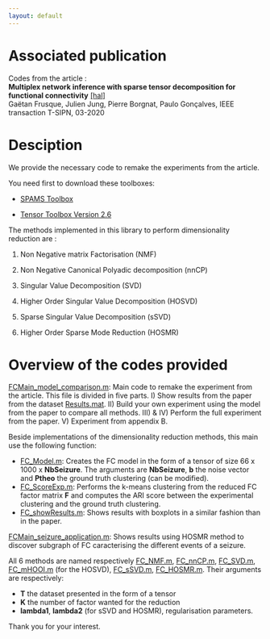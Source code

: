 ```yaml
---
layout: default
---
```

# Associated publication #

Codes from the article : \
**Multiplex network inference with sparse tensor decomposition for functional connectivity** [[hal]](https://hal.inria.fr/hal-02531459/file/IEEE-T-SIPN.pdf)\
Gaëtan Frusque, Julien Jung, Pierre Borgnat, Paulo Gonçalves,
IEEE transaction T-SIPN, 03-2020

# Desciption #

We provide the necessary code to remake the experiments from the article.

You need first to download these toolboxes:

* [SPAMS Toolbox](http://spams-devel.gforge.inria.fr/)

* [Tensor Toolbox Version 2.6](https://www.sandia.gov/~tgkolda/TensorToolbox/index-2.6.html)

The methods implemented in this library to perform dimensionality reduction are :

1) Non Negative matrix Factorisation (NMF)

2) Non Negative Canonical Polyadic decomposition (nnCP)

3) Singular Value Decomposition (SVD)

4) Higher Order Singular Value Decomposition (HOSVD)

5) Sparse Singular Value Decomposition (sSVD)

6) Higher Order Sparse Mode Reduction (HOSMR)

# Overview of the codes provided #

[FCMain_model_comparison.m](https://github.com/FrusqueGaetan/FCTensDec/blob/master/FCMain_model_comparison.m): Main code to remake the experiment from the article. This file is divided in five parts. I) Show results from the paper from the dataset [Results.mat](https://github.com/FrusqueGaetan/FCTensDec/blob/master/Data/Results.mat). II) Build your own experiment using the model from the paper to compare all methods. III) & IV) Perform the full experiment from the paper. V) Experiment from appendix B.

Beside implementations of the dimensionality reduction methods, this main use the following function:

* [FC_Model.m](https://github.com/FrusqueGaetan/FCTensDec/blob/master/Fct_source/FC_Model.m): Creates the FC model in the form of a tensor of size 66 x 1000 x **NbSeizure**. The arguments are **NbSeizure**, **b** the noise vector and **Ptheo** the ground truth clustering (can be modified). 
* [FC_ScoreExp.m](https://github.com/FrusqueGaetan/FCTensDec/blob/master/Fct_source/FC_ScoreExp.m): Performs the k-means clustering from the reduced FC factor matrix **F** and computes the ARI score between the experimental clustering and the ground truth clustering.
* [FC_showResults.m](https://github.com/FrusqueGaetan/FCTensDec/blob/master/Fct_source/FC_howResults.m): Shows results with boxplots in a similar fashion than in the paper.

[FCMain_seizure_application.m](https://github.com/FrusqueGaetan/FCTensDec/blob/master/FCMain_seizure_application.m): Shows results using HOSMR method to discover subgraph of FC caracterising the different events of a seizure.

All 6 methods are named respectively [FC_NMF.m](https://github.com/FrusqueGaetan/FCTensDec/blob/master/Fct_source/FC_NMF.m), [FC_nnCP.m](https://github.com/FrusqueGaetan/FCTensDec/blob/master/Fct_source/FC_nnCP.m), [FC_SVD.m](https://github.com/FrusqueGaetan/FCTensDec/blob/master/Fct_source/FC_SVD.m), [FC_mHOOI.m](https://github.com/FrusqueGaetan/FCTensDec/blob/master/Fct_source/FC_mHOOI.m) (for the HOSVD), [FC_sSVD.m](https://github.com/FrusqueGaetan/FCTensDec/blob/master/Fct_source/FC_sSVD.m), [FC_HOSMR.m](https://github.com/FrusqueGaetan/FCTensDec/blob/master/Fct_source/FC_HOSMR.m). Their arguments are respectively:
* **T** the dataset presented in the form of a tensor
* **K** the number of factor wanted for the reduction
* **lambda1**, **lambda2** (for sSVD and HOSMR), regularisation parameters.

Thank you for your interest.




